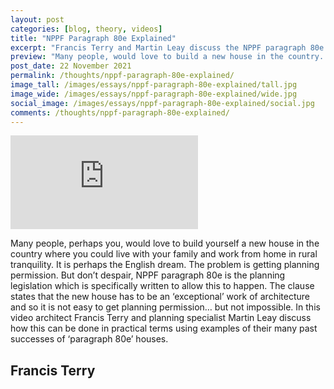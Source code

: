 ```yaml
---
layout: post
categories: [blog, theory, videos]
title: "NPPF Paragraph 80e Explained"
excerpt: "Francis Terry and Martin Leay discuss the NPPF paragraph 80e planning legislation clause. NPPF paragraph 80e permits exceptional new houses in the country."
preview: "Many people, would love to build a new house in the country. The problem is getting planning permission. But don't despair, NPPF paragraph 80e is the planning legislation which is specifically written to allow this to happen. In this video architect Francis Terry and planning specialist Martin Leay discuss how this can be done in practical terms using examples of their many past successes of 'paragraph 80e' houses."
post_date: 22 November 2021
permalink: /thoughts/nppf-paragraph-80e-explained/
image_tall: /images/essays/nppf-paragraph-80e-explained/tall.jpg
image_wide: /images/essays/nppf-paragraph-80e-explained/wide.jpg
social_image: /images/essays/nppf-paragraph-80e-explained/social.jpg
comments: /thoughts/nppf-paragraph-80e-explained/
---
```


<div class="videoWrapper">
	<iframe src="https://www.youtube.com/embed/u1XGLJ6ouJI" frameborder="0" allow="autoplay; encrypted-media" allowfullscreen></iframe>
</div> 

Many people, perhaps you, would love to build yourself a new house in the country where you could live with your family and work from home in rural tranquility. It is perhaps the English dream. The problem is getting planning permission. But don’t despair, NPPF paragraph 80e is the planning legislation which is specifically written to allow this to happen. The clause states that the new house has to be an ‘exceptional’ work of architecture and so it is not easy to get planning permission… but not impossible. In this video architect Francis Terry and planning specialist Martin Leay discuss how this can be done in practical terms using examples of their many past successes of ‘paragraph 80e’ houses.

## Francis Terry<br/><br/>